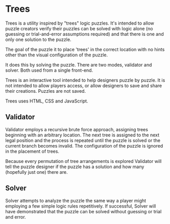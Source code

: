 Trees
=====

Trees is a utility inspired by "trees" logic puzzles.  It's intended to allow puzzle creators verify their puzzles can be solved with logic alone (no guessing or trial-and-error assumptions required) and that there is one and only one solution to the puzzle.

The goal of the puzzle it to place 'trees' in the correct location with no hints other than the visual configuration of the puzzle.

It does this by solving the puzzle.  There are two modes, validator and solver.  Both used from a single front-end.

Trees is an interactive tool intended to help designers puzzle by puzzle.  It is not intended to allow players access, or allow designers to save and share their creations.  Puzzles are not saved.

Trees uses HTML, CSS and JavaScript.

Validator
---------

Validator employs a recursive brute force approach, assigning trees beginning with an arbitrary location.  The next tree is assigned to the next legal position and the process is repeated until the puzzle is solved or the current branch becomes invalid.  The configuration of the puzzle is ignored in the placement of trees.

Because every permutation of tree arrangements is explored Validator will tell the puzzle designer if the puzzle has a solution and how many (hopefully just one) there are.

Solver
------

Solver attempts to analyze the puzzle the same way a player might employing a few simple logic rules repetitively.  If successful, Solver will have demonstrated that the puzzle can be solved without guessing or trial and error.